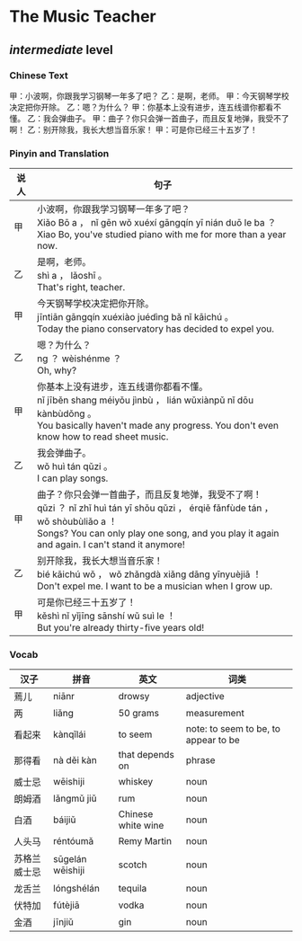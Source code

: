 # The Music Teacher
## *intermediate* level

### Chinese Text
甲：小波啊，你跟我学习钢琴一年多了吧？
乙：是啊，老师。
甲：今天钢琴学校决定把你开除。
乙：嗯？为什么？
甲：你基本上没有进步，连五线谱你都看不懂。
乙：我会弹曲子。
甲：曲子？你只会弹一首曲子，而且反复地弹，我受不了啊！
乙：别开除我，我长大想当音乐家！
甲：可是你已经三十五岁了！

### Pinyin and Translation
|说人|句子|
|----|----|
|甲|小波啊，你跟我学习钢琴一年多了吧？<br />Xiǎo Bō a ， nǐ gēn wǒ xuéxí gāngqín yī nián duō le ba ？<br />Xiao Bo, you've studied piano with me for more than a year now.|
|乙|是啊，老师。<br />shì a ， lǎoshī 。<br />That's right, teacher.|
|甲|今天钢琴学校决定把你开除。<br />jīntiān gāngqín xuéxiào juédìng bǎ nǐ kāichú 。<br />Today the piano conservatory has decided to expel you.|
|乙|嗯？为什么？<br />ng ？ wèishénme ？<br />Oh, why?|
|甲|你基本上没有进步，连五线谱你都看不懂。<br />nǐ jīběn shang méiyǒu jìnbù ， lián wǔxiànpǔ nǐ dōu kànbùdǒng 。<br />You basically haven't made any progress. You don't even know how to read sheet music.|
|乙|我会弹曲子。<br />wǒ huì tán qǔzi 。<br />I can play songs.|
|甲|曲子？你只会弹一首曲子，而且反复地弹，我受不了啊！<br />qǔzi ？ nǐ zhǐ huì tán yī shǒu qǔzi ， érqiě fǎnfùde tán ， wǒ shòubùliǎo a ！<br />Songs? You can only play one song, and you play it again and again. I can't stand it anymore!|
|乙|别开除我，我长大想当音乐家！<br />bié kāichú wǒ ， wǒ zhǎngdà xiǎng dāng yīnyuèjiā ！<br />Don't expel me. I want to be a musician when I grow up.|
|甲|可是你已经三十五岁了！<br />kěshì nǐ yǐjīng sānshí wǔ suì le ！<br />But you're already thirty-five years old!|
### Vocab
|汉子|拼音|英文|词类|
|----|----|----|----|
|蔫儿|niānr|drowsy|adjective|
|两|liǎng|50 grams|measurement|
|看起来|kànqǐlái|to seem|note: to seem to be, to appear to be|
|那得看|nà děi kàn|that depends on|phrase|
|威士忌|wēishiji|whiskey|noun|
|朗姆酒|lǎngmǔ jiǔ|rum|noun|
|白酒|báijiǔ|Chinese white wine|noun|
|人头马|réntóumǎ|Remy Martin|noun|
|苏格兰威士忌|sūgelán wēishiji|scotch|noun|
|龙舌兰|lóngshélán|tequila|noun|
|伏特加|fútèjiā|vodka|noun|
|金酒|jīnjiǔ|gin|noun|
